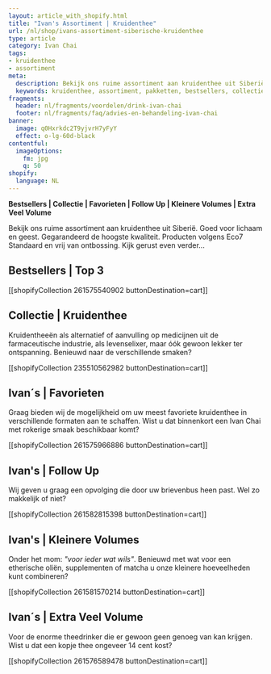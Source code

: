 ```yaml
---
layout: article_with_shopify.html
title: "Ivan's Assortiment | Kruidenthee"
url: /nl/shop/ivans-assortiment-siberische-kruidenthee
type: article
category: Ivan Chai
tags:
- kruidenthee
- assortiment
meta:
  description: Bekijk ons ruime assortiment aan kruidenthee uit Siberië. Gegarandeerd de hoogste kwaliteit. Benieuwd naar de verschillende pakketten?
  keywords: kruidenthee, assortiment, pakketten, bestsellers, collectie, favorieten, kilobags, inzichten, geschenkdoos
fragments:
  header: nl/fragments/voordelen/drink-ivan-chai
  footer: nl/fragments/faq/advies-en-behandeling-ivan-chai
banner:
  image: q0Hxrkdc2T9yjvrH7yFyY
  effect: o-lg-60d-black
contentful:
  imageOptions:
    fm: jpg
    q: 50
shopify:
  language: NL
---
```

**Bestsellers | Collectie | Favorieten | Follow Up | Kleinere Volumes | Extra Veel Volume**

Bekijk ons ruime assortiment aan kruidenthee uit Siberië. Goed voor lichaam en geest. Gegarandeerd de hoogste kwaliteit. Producten volgens Eco7 Standaard en vrij van ontbossing. Kijk gerust even verder...

## Bestsellers | Top 3

[[shopifyCollection 261575540902 buttonDestination=cart]]

## Collectie | Kruidenthee

Kruidentheeën als alternatief of aanvulling op medicijnen uit de farmaceutische industrie, als levenselixer, maar óók gewoon lekker ter ontspanning. Benieuwd naar de verschillende smaken?

[[shopifyCollection 235510562982 buttonDestination=cart]]

## Ivan´s | Favorieten

Graag bieden wij de mogelijkheid om uw meest favoriete kruidenthee in verschillende formaten aan te schaffen. Wist u dat binnenkort een Ivan Chai met rokerige smaak beschikbaar komt?

[[shopifyCollection 261575966886 buttonDestination=cart]]

## Ivan's | Follow Up

Wij geven u graag een opvolging die door uw brievenbus heen past. Wel zo makkelijk of niet?

[[shopifyCollection 261582815398 buttonDestination=cart]]

## Ivan's | Kleinere Volumes

Onder het mom: _"voor ieder wat wils"_. Benieuwd met wat voor een etherische oliën, supplementen of matcha u onze kleinere hoeveelheden kunt combineren?

[[shopifyCollection 261581570214 buttonDestination=cart]]

## Ivan´s | Extra Veel Volume

Voor de enorme theedrinker die er gewoon geen genoeg van kan krijgen. Wist u dat een kopje thee ongeveer 14 cent kost?

[[shopifyCollection 261576589478 buttonDestination=cart]]
